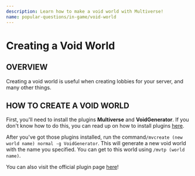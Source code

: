 ```yaml
---
description: Learn how to make a void world with Multiverse!
name: popular-questions/in-game/void-world
---
```


# Creating a Void World

## OVERVIEW

Creating a void world is useful when creating lobbies for your server, and many other things.

## HOW TO CREATE A VOID WORLD

First, you'll need to install the plugins **Multiverse** and **VoidGenerator**. If you don't know how to do this, you can read up on how to install plugins [here](https://github.com/TeamMH/minehutxyz/tree/3335a0549e4fc3241ab6af734329278af73b6679/popular-questions/in-game/plugins.md).

After you've got those plugins installed, run the command`/mvcreate (new world name) normal -g VoidGenerator`. This will generate a new void world with the name you specified. You can get to this world using `/mvtp (world name)`.

You can also visit the official plugin page [here](https://www.spigotmc.org/resources/voidgenerator.25391/)!
